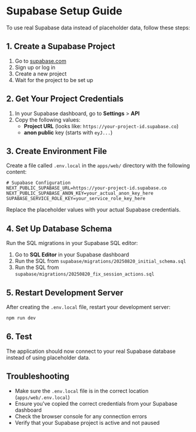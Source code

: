 # Supabase Setup Guide

To use real Supabase data instead of placeholder data, follow these steps:

## 1. Create a Supabase Project

1. Go to [supabase.com](https://supabase.com)
2. Sign up or log in
3. Create a new project
4. Wait for the project to be set up

## 2. Get Your Project Credentials

1. In your Supabase dashboard, go to **Settings** > **API**
2. Copy the following values:
   - **Project URL** (looks like: `https://your-project-id.supabase.co`)
   - **anon public** key (starts with `eyJ...`)

## 3. Create Environment File

Create a file called `.env.local` in the `apps/web/` directory with the following content:

```env
# Supabase Configuration
NEXT_PUBLIC_SUPABASE_URL=https://your-project-id.supabase.co
NEXT_PUBLIC_SUPABASE_ANON_KEY=your_actual_anon_key_here
SUPABASE_SERVICE_ROLE_KEY=your_service_role_key_here
```

Replace the placeholder values with your actual Supabase credentials.

## 4. Set Up Database Schema

Run the SQL migrations in your Supabase SQL editor:

1. Go to **SQL Editor** in your Supabase dashboard
2. Run the SQL from `supabase/migrations/20250820_initial_schema.sql`
3. Run the SQL from `supabase/migrations/20250820_fix_session_actions.sql`

## 5. Restart Development Server

After creating the `.env.local` file, restart your development server:

```bash
npm run dev
```

## 6. Test

The application should now connect to your real Supabase database instead of using placeholder data.

## Troubleshooting

- Make sure the `.env.local` file is in the correct location (`apps/web/.env.local`)
- Ensure you've copied the correct credentials from your Supabase dashboard
- Check the browser console for any connection errors
- Verify that your Supabase project is active and not paused
